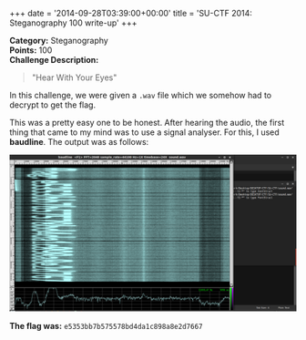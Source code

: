 +++
date = '2014-09-28T03:39:00+00:00'
title = 'SU-CTF 2014: Steganography 100 write-up'
+++

**Category:** Steganography\
**Points:** 100\
**Challenge Description:**

> "Hear With Your Eyes"

In this challenge, we were given a `.wav` file which we somehow had to decrypt to get the flag.

This was a pretty easy one to be honest. After hearing the audio, the first thing that came to my mind was to use a signal analyser. For this, I used **baudline**. The output was as follows:

[![](images/image-1.png)](images/image-1.png)

**The flag was:** `e5353bb7b575578bd4da1c898a8e2d7667`
